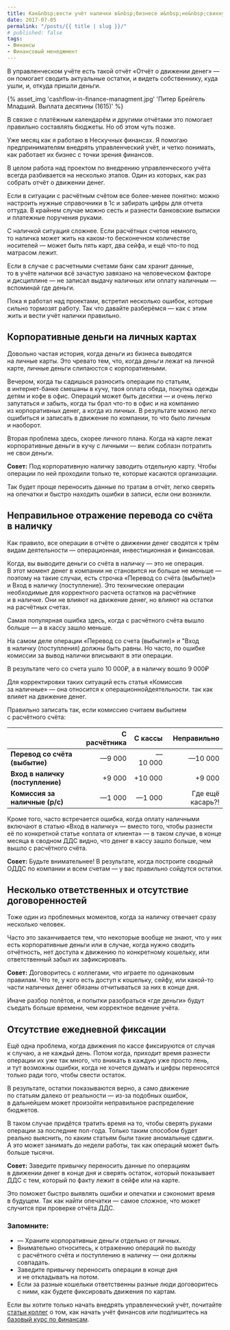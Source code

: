 ```yaml
---
title: Как&nbsp;вести учёт налички в&nbsp;бизнесе и&nbsp;не&nbsp;свихнуться
date: 2017-07-05
permalink: "/posts/{{ title | slug }}/"
# published: false
tags:
- Финансы
- Финансовый менеджмент
---
```

В&nbsp;управленческом учёте есть такой отчёт &laquo;Отчёт о&nbsp;движении денег&raquo;&nbsp;&mdash; он&nbsp;помогает сводить актуальные остатки, и&nbsp;видеть собственнику, куда ушли, и, откуда пришли деньги.
<!-- excerpt -->
{% asset_img 'cashflow-in-finance-managment.jpg' 'Питер Брейгель Младший. Выплата десятины (1615)'  %}

В&nbsp;связке с&nbsp;платёжным календарём и&nbsp;другими отчётами это помогает правильно составлять бюджеты. Но&nbsp;об&nbsp;этом чуть позже.

Уже месяц как я&nbsp;работаю в&nbsp;Нескучных финансах. Я&nbsp;помогаю предпринимателям внедрять управленческий учёт, и&nbsp;четко понимать, как работает их&nbsp;бизнес с&nbsp;точки зрения финансов.

В&nbsp;целом работа над проектом по&nbsp;внедрению управленческого учёта всегда разбивается на&nbsp;несколько этапов. Один из&nbsp;которых, как раз собрать отчёт о&nbsp;движении денег.

Если в&nbsp;ситуации с&nbsp;расчётным счётом все более-менее понятно: можно настроить нужные справочники в&nbsp;1с&nbsp;и&nbsp;забирать цифры для отчета оттуда. В&nbsp;крайнем случае можно сесть и&nbsp;разнести банковские выписки и&nbsp;платежные поручения руками.

С&nbsp;наличкой ситуация сложнее. Если расчётных счетов немного, то&nbsp;наличка может жить на&nbsp;каком-то бесконечном количестве носителей&nbsp;&mdash; может быть пять карт, два сейфа, и&nbsp;ещё что-то под матрасом лежит.

Если в&nbsp;случае с&nbsp;расчетными счетами банк сам хранит данные, то&nbsp;в&nbsp;учёте налички всё зачастую завязано на&nbsp;человеческом факторе и&nbsp;дисциплине&nbsp;&mdash; не&nbsp;записал выдачу наличных или оплату наличным&nbsp;&mdash; вспоминай где деньги.

Пока я&nbsp;работал над проектами, встретил несколько ошибок, которые сильно тормозят работу. Так что давайте разберёмся&nbsp;&mdash; как с&nbsp;этим жить и&nbsp;вести учёт налички правильно.

## Корпоративные деньги на&nbsp;личных картах
Довольно частая история, когда деньги из&nbsp;бизнеса выводятся на&nbsp;личные карты. Это чревато тем, что, когда деньги лежат на&nbsp;личной карте, личные деньги слипаюстся с&nbsp;корпоративными.

Вечером, когда ты&nbsp;садишься разносить операции по&nbsp;статьям, в&nbsp;интернет-банке смешаны в&nbsp;кучу, твоя оплата обеда, покупка одежды детям и&nbsp;кофе в&nbsp;офис. Операций может быть десятки&nbsp;&mdash; и&nbsp;очень легко запутаться и&nbsp;забыть, когда ты&nbsp;брал что-то в&nbsp;офис и&nbsp;на&nbsp;компанию из&nbsp;корпоративных денег, а&nbsp;когда из&nbsp;личных. В&nbsp;результате можно легко ошибиться и&nbsp;записать в&nbsp;движение по&nbsp;компании, то&nbsp;что было личным и&nbsp;наоборот.

Вторая проблема здесь, скорее личного плана. Когда на&nbsp;карте лежат корпоративные деньги в&nbsp;кучу с&nbsp;личными&nbsp;&mdash; велик соблазн потратить не&nbsp;свои деньги.

**Совет:**
Под корпоративную наличку заводить отдельную карту. Чтобы операции по&nbsp;ней проходили только&nbsp;те, которые касаются организации.

Так будет проще переносить данные по&nbsp;тратам в&nbsp;отчёт, легко сверять на&nbsp;опечатки и&nbsp;быстро находить ошибки в&nbsp;записи, если они возникли.

## Неправильное отражение перевода со&nbsp;счёта в&nbsp;наличку
Как правило, все операции в&nbsp;отчёте о&nbsp;движении денег сводятся к&nbsp;трём видам деятельности&nbsp;&mdash; операционная, инвестиционная и&nbsp;финансовая.

Когда, вы&nbsp;выводите деньги со&nbsp;счёта в&nbsp;наличку&nbsp;&mdash; это не&nbsp;операция. В&nbsp;этот момент денег в&nbsp;компании не&nbsp;становится ни&nbsp;больше не&nbsp;меньше&nbsp;&mdash; поэтому на&nbsp;такие случаи, есть строчка &laquo;Перевод со&nbsp;счёта (выбытие)&raquo; и&nbsp;Вход в&nbsp;наличку (поступление). Это технические операции необходимые для корректного расчета остатков на&nbsp;расчётнике и&nbsp;в&nbsp;наличке. Они не&nbsp;влияют на&nbsp;движение денег, но&nbsp;влияют на&nbsp;остатки на&nbsp;расчётных счетах.

Самая популярная ошибка здесь, когда с&nbsp;расчётного счёта вышло больше&nbsp;&mdash; а&nbsp;в&nbsp;кассу зашло меньше.

На&nbsp;самом деле операции &laquo;Перевод со&nbsp;счета (выбытие)&raquo; и&nbsp;&quot;Вход в&nbsp;наличку (поступления) должны быть равны. Но&nbsp;часто, по&nbsp;ошибке комиссии за&nbsp;вывод налички вписывают в&nbsp;эти операции.

В&nbsp;результате чего со&nbsp;счета ушло 10 000₽, а&nbsp;в&nbsp;наличку вошло 9 000₽

Для корректировки таких ситуаций есть статья &laquo;Комиссия за&nbsp;наличные&raquo;&nbsp;&mdash; она относится к&nbsp;операционнойдеятельности. так как влияет на&nbsp;движение денег.

Правильно записать так, если комиссию считаем выбытием с&nbsp;расчётного счёта:

|| **С расчётника** | **С кассы** | **Неправильно** | 
|------|-----------:|-----------:|-----------:|
| **Перевод со счёта (выбытие)** |—9 000|—10 000|—10 000|
| **Вход в наличку (поступление)** |+9 000|+10 000|+9 000|
| **Комиссия за наличные (р/с)** |—1 000| —1 000|Где ещё касарь?!|

Кроме того, часто встречается ошибка, когда оплату наличными включают в&nbsp;статью &laquo;Вход в&nbsp;наличку&raquo;&nbsp;&mdash; вместо того, чтобы разнести её&nbsp;по&nbsp;конкретной статье &laquo;оплата от&nbsp;клиента&raquo;&nbsp;&mdash; в&nbsp;таком случае, в&nbsp;конце месяца в&nbsp;сводном ДДС видно, что денег в&nbsp;кассу зашло больше, чем вышло с&nbsp;расчётного счёта.

**Совет:** Будьте внимательнее! В&nbsp;результате, когда построите сводный ОДДС по&nbsp;компании и&nbsp;всем счетам&nbsp;&mdash; у&nbsp;вас правильно сойдутся остатки.

## Несколько ответственных и отсутствие договоренностей
Тоже один из&nbsp;проблемных моментов, когда за&nbsp;наличку отвечает сразу несколько человек.

Часто это заканчивается тем, что некоторые вообще не&nbsp;знают, что у&nbsp;них есть корпоративные деньги или в&nbsp;случае, когда нужно сводить отчётность, нет доступа к&nbsp;движению по&nbsp;конкретному кошельку, или ответственный забыл их&nbsp;зафиксировать.

**Совет:**
Договоритесь с&nbsp;коллегами, что играете по&nbsp;одинаковым правилам. Что&nbsp;те, у&nbsp;кого есть доступ к&nbsp;кошельку, сейфу, или какой-то части наличных денег обязаны отчитываться за&nbsp;них в&nbsp;конце дня.

Иначе разбор полётов, и&nbsp;попытки разобраться &laquo;где деньги&raquo; будут съедать больше времени, чем корректное ведение учёта.

##  Отсутствие ежедневной фиксации
Ещё одна проблема, когда движения по&nbsp;кассе фиксируются от&nbsp;случая к&nbsp;случаю, а&nbsp;не&nbsp;каждый день. Потом когда, приходит время разнести операции их&nbsp;уже так много, что вникать в&nbsp;каждую уже просто лень, и&nbsp;тут возможны ошибки, когда не&nbsp;хочется думать и&nbsp;цифры переносятся только ради того, чтобы свести остаток.

В&nbsp;результате, остатки показываются верно, а&nbsp;само движение по&nbsp;статьям далеко от&nbsp;реальности&nbsp;&mdash; из-за подобных ошибок, в&nbsp;дальнейшем может произойти неправильное распределение бюджетов.

В&nbsp;таком случае придётся тратить время на&nbsp;то, чтобы сверять руками операции за&nbsp;последние пол-года. Только таким способом будет реально выяснить, по&nbsp;каким статьям были такие аномальные сдвиги. А&nbsp;это может занимать до&nbsp;недели работы, так как операций может быть больше тысячи.

**Совет:**
Заведите привычку переносить данные по&nbsp;операциям в&nbsp;движении денег в&nbsp;конце дня и&nbsp;сверять остаток, который показывает ДДС с&nbsp;тем, который по&nbsp;факту лежит в&nbsp;сейфе или на&nbsp;карте.

Это поможет быстро выявлять ошибки и&nbsp;опечатки и&nbsp;сэкономит время в&nbsp;будущем. Так как найти опечатки&nbsp;&mdash; самое сложное, что может случится при проверке отчёта ДДС.

### Запомните:
+ &mdash; Храните корпоративные деньги отдельно от&nbsp;личных.
+ Внимательно относитесь, к&nbsp;отражению операций по&nbsp;выходу с&nbsp;расчётного счёта и&nbsp;поступлению в&nbsp;наличку&nbsp;&mdash; они должны совпадать.
+ Заведите привычку переносить операции в&nbsp;конце дня и&nbsp;не&nbsp;откладывать на&nbsp;потом.
+ Если за&nbsp;разные кошельки ответственны разные люди договоритесь с&nbsp;ними, как будете фиксировать движения по&nbsp;картам.

Если вы&nbsp;хотите только начать внедрять управленческий учёт, почитайте [статьи коллег](https://noboring-finance.ru/gazeta) о&nbsp;том, как начать учёт финансов или подпишитесь&nbsp;на [базовый курс по&nbsp;финансам](https://noboring-finance.ru/upravlenka-download/).